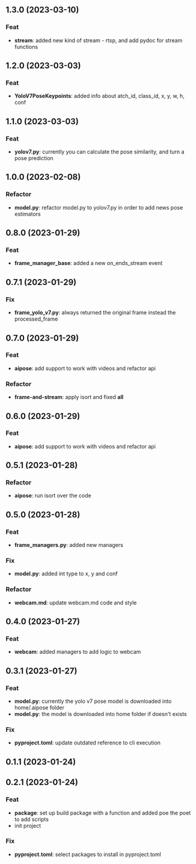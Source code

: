 ## 1.3.0 (2023-03-10)

### Feat

- **stream**: added new kind of stream - rtsp, and add pydoc for stream functions

## 1.2.0 (2023-03-03)

### Feat

- **YoloV7PoseKeypoints**: added info about atch_id, class_id, x, y, w, h, conf

## 1.1.0 (2023-03-03)

### Feat

- **yolov7.py**: currently you can calculate the pose similarity, and turn a pose prediction

## 1.0.0 (2023-02-08)

### Refactor

- **model.py**: refactor model.py to yolov7.py in order to add news pose estimators

## 0.8.0 (2023-01-29)

### Feat

- **frame_manager_base**: added a new on_ends_stream event

## 0.7.1 (2023-01-29)

### Fix

- **frame_yolo_v7.py**: always returned the original frame instead the processed_frame

## 0.7.0 (2023-01-29)

### Feat

- **aipose**: add support to work with videos and refactor api

### Refactor

- **frame-and-stream**: apply isort and fixed __all__

## 0.6.0 (2023-01-29)

### Feat

- **aipose**: add support to work with videos and refactor api

## 0.5.1 (2023-01-28)

### Refactor

- **aipose**: run isort over the code

## 0.5.0 (2023-01-28)

### Feat

- **frame_managers.py**: added new managers

### Fix

- **model.py**: added int type to x, y and conf

### Refactor

- **webcam.md**: update webcam.md code and style

## 0.4.0 (2023-01-27)

### Feat

- **webcam**: added managers to add logic to webcam

## 0.3.1 (2023-01-27)

### Feat

- **model.py**: currently the yolo v7 pose model is downloaded into home/.aipose folder
- **model.py**: the model is downloaded into home folder if doesn't exists

### Fix

- **pyproject.toml**: update outdated reference to cli execution

## 0.1.1 (2023-01-24)

## 0.2.1 (2023-01-24)

### Feat

- **package**: set up build package with a function and added poe the poet to add scripts
- init project

### Fix

- **pyproject.toml**: select packages to install in pyproject.toml
